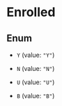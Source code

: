 

# Enrolled

## Enum


* `Y` (value: `"Y"`)

* `N` (value: `"N"`)

* `U` (value: `"U"`)

* `B` (value: `"B"`)



